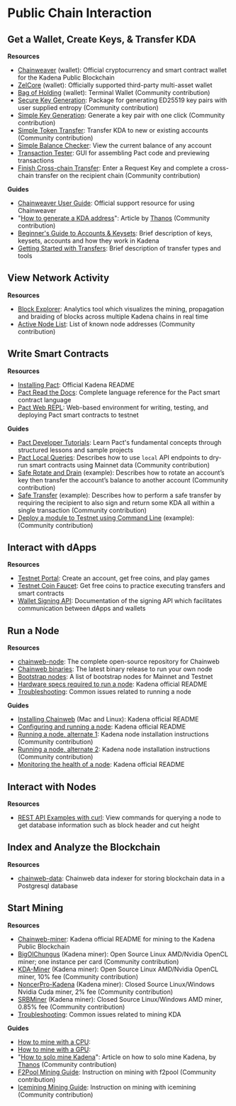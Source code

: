 # Public Chain Interaction

## **Get a Wallet, Create Keys, & Transfer KDA**

**Resources**

- <a href="https://www.kadena.io/chainweaver" target="_blank">Chainweaver</a> (wallet): Official cryptocurrency and smart contract wallet for the Kadena Public Blockchain
- <a href="https://medium.com/@ZelOfficial/zelcore-adds-kadena-assets-store-kda-across-multiple-chains-3b8039f2777c" target="_blank">ZelCore</a> (wallet): Officially supported third-party multi-asset wallet
- <a href="https://github.com/kadena-community/bag-of-holding" target="_blank">Bag of Holding</a> (wallet): Terminal Wallet (Community contribution)
- <a href="https://github.com/kadena-community/secure-keygen" target="_blank">Secure Key Generation</a>: Package for generating ED25519 key pairs with user supplied entropy (Community contribution)
- <a href="https://kadena-community.github.io/kadena-transfer-js/" target="_blank">Simple Key Generation</a>: Generate a key pair with one click (Community contribution)
- <a href="https://kadena-community.github.io/kadena-transfer-js/" target="_blank">Simple Token Transfer</a>: Transfer KDA to new or existing accounts (Community contribution)
- <a href="https://balance.chainweb.com/" target="_blank">Simple Balance Checker</a>: View the current balance of any account
- <a href="http://txtool.chainweb.com/" target="_blank">Transaction Tester</a>: GUI for assembling Pact code and previewing transactions
- <a href="https://kadena-community.github.io/kadena-transfer-js/" target="_blank">Finish Cross-chain Transfer</a>: Enter a Request Key and complete a cross-chain transfer on the recipient chain (Community contribution)

**Guides**

- [Chainweaver User Guide](../Chainweaver-Support): Official support resource for using Chainweaver
- "<a href="https://medium.com/kadenacoin/how-to-generate-a-kda-address-fd009a06ea05" target="_blank">How to generate a KDA address</a>": Article by <a href="https://medium.com/@Thanos_42" target="_blank">Thanos</a> (Community contribution)
- <a href="https://medium.com/kadena-io/beginners-guide-to-kadena-accounts-keysets-fb7f32104291" target="_blank">Beginner's Guide to Accounts & Keysets</a>: Brief description of keys, keysets, accounts and how they work in Kadena
- <a href="https://medium.com/kadena-io/kadena-public-blockchain-getting-started-with-transfers-153bf87d6824" target="_blank">Getting Started with Transfers</a>: Brief description of transfer types and tools

## **View Network Activity**

**Resources**

- <a href="https://explorer.chainweb.com/mainnet" target="_blank">Block Explorer</a>: Analytics tool which visualizes the mining, propagation and braiding of blocks across multiple Kadena chains in real time
- <a href="https://kadena.banteg.xyz/peers" target="_blank">Active Node List</a>: List of known node addresses (Community contribution)

## **Write Smart Contracts**

**Resources**

- <a href="https://github.com/kadena-io/pact#installing-pact" target="_blank">Installing Pact</a>: Official Kadena README
- <a href="https://pact-language.readthedocs.io/en/stable/" target="_blank">Pact Read the Docs</a>: Complete language reference for the Pact smart contract language
- <a href="https://pact.kadena.io/" target="_blank">Pact Web REPL</a>: Web-based environment for writing, testing, and deploying Pact smart contracts to testnet

**Guides**

- <a href="https://pactlang.org/" target="_blank">Pact Developer Tutorials</a>: Learn Pact's fundamental concepts through structured lessons and sample projects
- [Pact Local Queries](../pact-local-queries): Describes how to use `local` API endpoints to dry-run smart contracts using Mainnet data (Community contribution)
- <a href="https://kadena-io.github.io/kadena-docs/cookbook/safe-rotate-and-drain" target="_blank">Safe Rotate and Drain</a> (example): Describes how to rotate an account’s key then transfer the account’s balance to another account (Community contribution)
- <a href="https://kadena-io.github.io/kadena-docs/cookbook/safe-transfer" target="_blank">Safe Transfer</a> (example): Describes how to perform a safe transfer by requiring the recipient to also sign and return some KDA all within a single transaction (Community contribution)
- <a href="https://gist.github.com/LindaOrtega/1c219f887d9782c6745dbd827bdbfb4d" target="_blank">Deploy a module to Testnet using Command Line</a> (example): (Community contribution)

## **Interact with dApps**

**Resources**

- <a href="http://testnet.chainweb.com/" target="_blank">Testnet Portal</a>: Create an account, get free coins, and play games
- <a href="http://testnet.chainweb.com/" target="_blank">Testnet Coin Faucet</a>: Get free coins to practice executing transfers and smart contracts
- <a href="https://kadena-io.github.io/signing-api/" target="_blank">Wallet Signing API</a>: Documentation of the signing API which facilitates communication between dApps and wallets

## **Run a Node**

**Resources**

- <a href="https://github.com/kadena-io/chainweb-node" target="_blank">chainweb-node</a>: The complete open-source repository for Chainweb
- <a href="https://github.com/kadena-io/chainweb-node/releases" target="_blank">Chainweb binaries</a>: The latest binary release to run your own node
- <a href="https://github.com/kadena-io/chainweb-node" target="_blank">Bootstrap nodes</a>: A list of bootstrap nodes for Mainnet and Testnet
- <a href="https://github.com/kadena-io/chainweb-node" target="_blank">Hardware specs required to run a node</a>: Kadena official README
- [Troubleshooting](../troubleshoot-chainweb): Common issues related to running a node

**Guides**

- <a href="https://github.com/kadena-io/chainweb-node#installing-chainweb" target="_blank">Installing Chainweb</a> (Mac and Linux): Kadena official README
- <a href="https://github.com/kadena-io/chainweb-node" target="_blank">Configuring and running a node</a>: Kadena official README
- <a href="https://github.com/kadena-community/node-setup" target="_blank">Running a node, alternate 1</a>: Kadena node installation instructions (Community contribution)
- <a href="https://medium.com/kadenacoin/how-to-operate-a-kadena-node-kda-7844622ed5b4" target="_blank">Running a node, alternate 2</a>: Kadena node installation instructions (Community contribution)
- <a href="https://github.com/kadena-io/chainweb-node" target="_blank">Monitoring the health of a node</a>: Kadena official README

## **Interact with Nodes**

**Resources**

- [REST API Examples with curl](../rest-api-examples): View commands for querying a node to get database information such as block header and cut height

## **Index and Analyze the Blockchain**

**Resources**

- <a href="https://github.com/kadena-io/chainweb-data" target="_blank">chainweb-data</a>: Chainweb data indexer for storing blockchain data in a Postgresql database

## **Start Mining**

**Resources**

- <a href="https://github.com/kadena-io/chainweb-miner" target="_blank">Chainweb-miner</a>: Kadena official README for mining to the Kadena Public Blockchain
- <a href="https://github.com/kadena-community/bigolchungus" target="_blank">BigOlChungus</a> (Kadena miner): Open Source Linux AMD/Nvidia OpenCL miner; one instance per card (Community contribution)
- <a href="https://github.com/Jacoby6000/kda-miner/releases" target="_blank">KDA-Miner</a> (Kadena miner): Open Source Linux AMD/Nvidia OpenCL miner, 10% fee (Community contribution)
- <a href="https://github.com/NoncerPro/Kadena" target="_blank">NoncerPro-Kadena</a> (Kadena miner): Closed Source Linux/Windows Nvidia Cuda miner, 2% fee (Community contribution)
- <a href="https://github.com/doktor83/SRBMiner-Multi" target="_blank">SRBMiner</a> (Kadena miner): Closed Source Linux/Windows AMD miner, 0.85% fee (Community contribution)
- [Troubleshooting](../troubleshoot-chainweb): Common issues related to mining KDA

**Guides**

- <a href="https://github.com/kadena-io/chainweb-miner" target="_blank">How to mine with a CPU</a>:
- <a href="https://github.com/kadena-io/chainweb-miner" target="_blank">How to mine with a GPU</a>:
- "<a href="https://medium.com/kadenacoin/how-to-mine-kadena-kda-c5fe1746c83d" target="_blank">How to solo mine Kadena</a>": Article on how to solo mine Kadena, by <a href="https://medium.com/@Thanos_42" target="_blank">Thanos</a> (Community contribution)
- <a href="https://blog.f2pool.com/en/mining-tutorial-en/kda_en" target="_blank">F2Pool Mining Guide</a>: Instruction on mining with f2pool (Community contribution)
- <a href="https://medium.com/how-to-mine-on-icemining-pool/how-to-mine-kda-61e57545eced" target="_blank">Icemining Mining Guide</a>: Instruction on mining with icemining (Community contribution)
